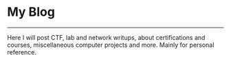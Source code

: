 # My Blog
---
Here I will post CTF, lab and network writups, about certifications and courses, miscellaneous computer projects and more. Mainly for personal reference. 
